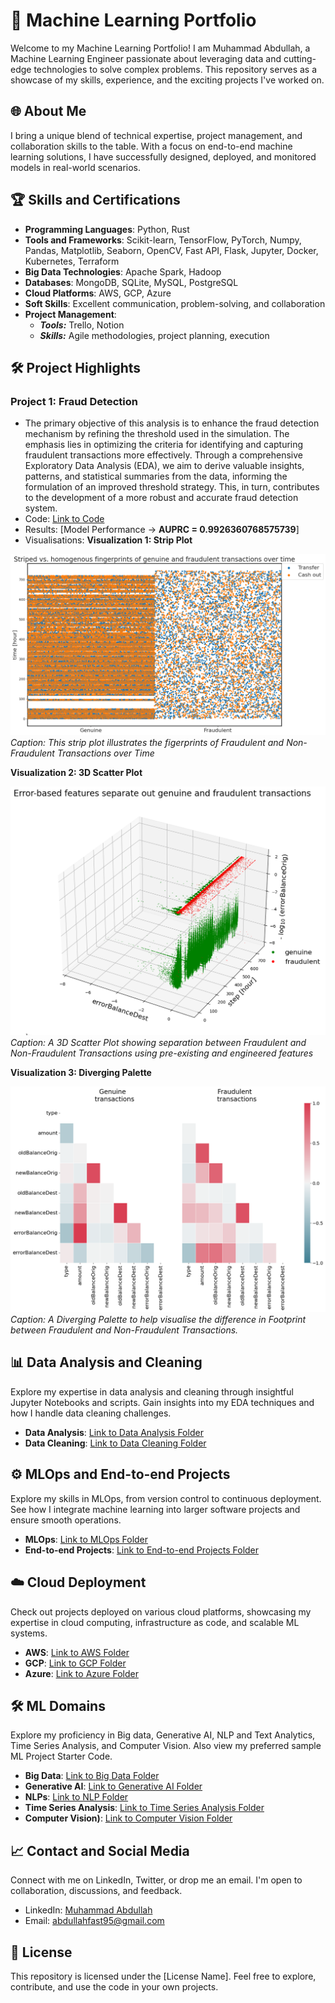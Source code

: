 # 🚀 Machine Learning Portfolio

Welcome to my Machine Learning Portfolio! I am Muhammad Abdullah, a Machine Learning Engineer passionate about leveraging data and cutting-edge technologies to solve complex problems. This repository serves as a showcase of my skills, experience, and the exciting projects I've worked on.

## 🌐 About Me

I bring a unique blend of technical expertise, project management, and collaboration skills to the table. With a focus on end-to-end machine learning solutions, I have successfully designed, deployed, and monitored models in real-world scenarios.

## 🏆 Skills and Certifications

- **Programming Languages**: Python, Rust
- **Tools and Frameworks**: Scikit-learn, TensorFlow, PyTorch, Numpy, Pandas, Matplotlib, Seaborn, OpenCV, Fast API, Flask, Jupyter, Docker, Kubernetes, Terraform
- **Big Data Technologies**: Apache Spark, Hadoop
- **Databases**: MongoDB, SQLite, MySQL, PostgreSQL
- **Cloud Platforms**: AWS, GCP, Azure
- **Soft Skills**: Excellent communication, problem-solving, and collaboration
- **Project Management**:
  - **_Tools:_** Trello, Notion
  - **_Skills:_** Agile methodologies, project planning, execution
  <!--- - **Certifications**: [Certification Badges] --->

## 🛠️ Project Highlights

### Project 1: **Fraud Detection**

- The primary objective of this analysis is to enhance the fraud detection mechanism by refining the threshold used in the simulation. The emphasis lies in optimizing the criteria for identifying and capturing fraudulent transactions more effectively. Through a comprehensive Exploratory Data Analysis (EDA), we aim to derive valuable insights, patterns, and statistical summaries from the data, informing the formulation of an improved threshold strategy. This, in turn, contributes to the development of a more robust and accurate fraud detection system.
- Code: [Link to Code]([https://github.com/ReallyAbdullah/Machine-Learning-Portfolio/blob/main/ML%20Notebooks/Fraud-Detection/fraud-detection.ipynb])
- Results: [Model Performance -> **AUPRC = 0.9926360768575739**]
- Visualisations:
  **Visualization 1: Strip Plot**

![Fingerprints of Transactions over Time](https://github.com/ReallyAbdullah/Machine-Learning-Portfolio/blob/main/ML%20Notebooks/Fraud-Detection/fingerprint.png)
_Caption: This strip plot illustrates the figerprints of Fraudulent and Non-Fraudulent Transactions over Time_

**Visualization 2: 3D Scatter Plot**

![Feature Separation 3D Scatter Plot](https://github.com/ReallyAbdullah/Machine-Learning-Portfolio/blob/main/ML%20Notebooks/Fraud-Detection/featureSeparation.png)
_Caption: A 3D Scatter Plot showing separation between Fraudulent and Non-Fraudulent Transactions using pre-existing and engineered features_

**Visualization 3: Diverging Palette**

![Footprint Diverging Palette](https://github.com/ReallyAbdullah/Machine-Learning-Portfolio/blob/main/ML%20Notebooks/Fraud-Detection/transactionFootprint.png)
_Caption: A Diverging Palette to help visualise the difference in Footprint between Fraudulent and Non-Fraudulent Transactions._

## 📊 Data Analysis and Cleaning

Explore my expertise in data analysis and cleaning through insightful Jupyter Notebooks and scripts. Gain insights into my EDA techniques and how I handle data cleaning challenges.

- **Data Analysis**: [Link to Data Analysis Folder]([https://github.com/ReallyAbdullah/Machine-Learning-Portfolio/tree/main/Data%20Cleaning])
- **Data Cleaning**: [Link to Data Cleaning Folder]([https://github.com/ReallyAbdullah/Machine-Learning-Portfolio/tree/main/Data%20Analysis])

## ⚙️ MLOps and End-to-end Projects

Explore my skills in MLOps, from version control to continuous deployment. See how I integrate machine learning into larger software projects and ensure smooth operations.

- **MLOps**: [Link to MLOps Folder]([https://github.com/ReallyAbdullah/Machine-Learning-Portfolio/tree/main/MLOps])
- **End-to-end Projects**: [Link to End-to-end Projects Folder]([https://github.com/ReallyAbdullah/Machine-Learning-Portfolio/tree/main/End-to-end%20Projects])

## ☁️ Cloud Deployment

Check out projects deployed on various cloud platforms, showcasing my expertise in cloud computing, infrastructure as code, and scalable ML systems.

- **AWS**: [Link to AWS Folder]([https://github.com/ReallyAbdullah/Machine-Learning-Portfolio/tree/main/Cloud%20Deployment/AWS])
- **GCP**: [Link to GCP Folder]([https://github.com/ReallyAbdullah/Machine-Learning-Portfolio/tree/main/Cloud%20Deployment/GCP])
- **Azure**: [Link to Azure Folder]([https://github.com/ReallyAbdullah/Machine-Learning-Portfolio/tree/main/Cloud%20Deployment/Azure])

## 🛠️ ML Domains

Explore my proficiency in Big data, Generative AI, NLP and Text Analytics, Time  Series Analysis, and Computer Vision. Also view my preferred sample ML Project Starter Code.

- **Big Data**: [Link to Big Data Folder]([https://github.com/ReallyAbdullah/Machine-Learning-Portfolio/tree/main/ML%20with%20Big%20Data])
- **Generative AI**: [Link to Generative AI Folder]([https://github.com/ReallyAbdullah/Machine-Learning-Portfolio/tree/main/Generative%20AI])
- **NLPs**: [Link to NLP Folder]([https://github.com/ReallyAbdullah/Machine-Learning-Portfolio/tree/main/NLP])
- **Time Series Analysis**: [Link to Time Series Analysis Folder]([https://github.com/ReallyAbdullah/Machine-Learning-Portfolio/tree/main/Time%20Series%20Analysis])
- **Computer Vision)**: [Link to Computer Vision Folder]([https://github.com/ReallyAbdullah/Machine-Learning-Portfolio/tree/main/Computer%20Vision])

## 📈 Contact and Social Media

Connect with me on LinkedIn, Twitter, or drop me an email. I'm open to collaboration, discussions, and feedback.

- LinkedIn: [Muhammad Abdullah](https://www.linkedin.com/in/mabdullah15)
- Email: [abdullahfast95@gmail.com](mailto:abdullahfast95@gmail.com)

## 📄 License

This repository is licensed under the [License Name]. Feel free to explore, contribute, and use the code in your own projects.
